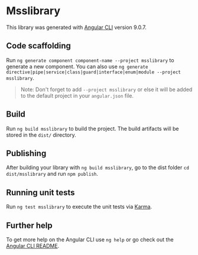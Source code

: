 # Msslibrary

This library was generated with [Angular CLI](https://github.com/angular/angular-cli) version 9.0.7.

## Code scaffolding

Run `ng generate component component-name --project msslibrary` to generate a new component. You can also use `ng generate directive|pipe|service|class|guard|interface|enum|module --project msslibrary`.
> Note: Don't forget to add `--project msslibrary` or else it will be added to the default project in your `angular.json` file. 

## Build

Run `ng build msslibrary` to build the project. The build artifacts will be stored in the `dist/` directory.

## Publishing

After building your library with `ng build msslibrary`, go to the dist folder `cd dist/msslibrary` and run `npm publish`.

## Running unit tests

Run `ng test msslibrary` to execute the unit tests via [Karma](https://karma-runner.github.io).

## Further help

To get more help on the Angular CLI use `ng help` or go check out the [Angular CLI README](https://github.com/angular/angular-cli/blob/master/README.md).
